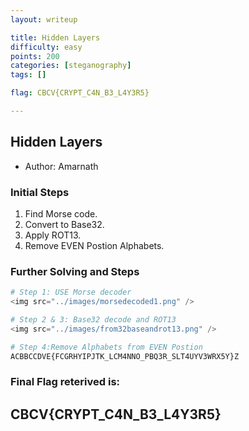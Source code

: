 ```yaml
---
layout: writeup

title: Hidden Layers
difficulty: easy
points: 200
categories: [steganography]
tags: []

flag: CBCV{CRYPT_C4N_B3_L4Y3R5}

---
```


## Hidden Layers

* Author: Amarnath


### Initial Steps

1. Find Morse code.  
2. Convert to Base32.  
3. Apply ROT13.
4. Remove EVEN Postion Alphabets.


### Further Solving and Steps

```python
# Step 1: USE Morse decoder
<img src="../images/morsedecoded1.png" />

# Step 2 & 3: Base32 decode and ROT13
<img src="../images/from32baseandrot13.png" />

# Step 4:Remove Alphabets from EVEN Postion
ACBBCCDVE{FCGRHYIPJTK_LCM4NNO_PBQ3R_SLT4UYV3WRX5Y}Z

```
### Final Flag reterived is:
## CBCV{CRYPT_C4N_B3_L4Y3R5}
